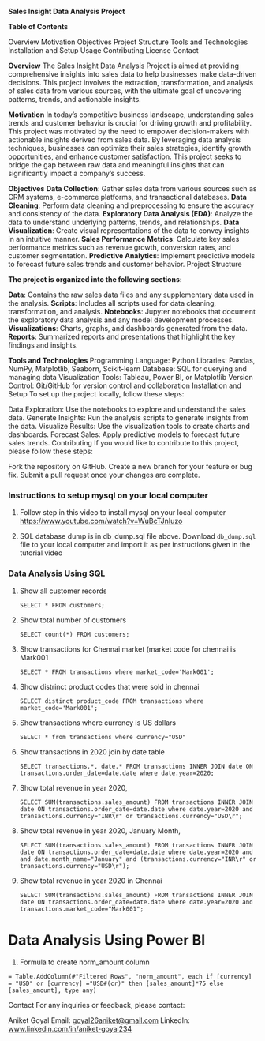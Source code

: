 **Sales Insight Data Analysis Project**

**Table of Contents**

Overview
Motivation
Objectives
Project Structure
Tools and Technologies
Installation and Setup
Usage
Contributing
License
Contact

**Overview**
The Sales Insight Data Analysis Project is aimed at providing comprehensive insights into sales data to help businesses make data-driven decisions. This project involves the extraction, transformation, and analysis of sales data from various sources, with the ultimate goal of uncovering patterns, trends, and actionable insights.

**Motivation**
In today’s competitive business landscape, understanding sales trends and customer behavior is crucial for driving growth and profitability. This project was motivated by the need to empower decision-makers with actionable insights derived from sales data. By leveraging data analysis techniques, businesses can optimize their sales strategies, identify growth opportunities, and enhance customer satisfaction. This project seeks to bridge the gap between raw data and meaningful insights that can significantly impact a company’s success.

**Objectives**
**Data Collection**: Gather sales data from various sources such as CRM systems, e-commerce platforms, and transactional databases.
**Data Cleaning**: Perform data cleaning and preprocessing to ensure the accuracy and consistency of the data.
**Exploratory Data Analysis (EDA)**: Analyze the data to understand underlying patterns, trends, and relationships.
**Data Visualization**: Create visual representations of the data to convey insights in an intuitive manner.
**Sales Performance Metrics**: Calculate key sales performance metrics such as revenue growth, conversion rates, and customer segmentation.
**Predictive Analytics**: Implement predictive models to forecast future sales trends and customer behavior.
Project Structure

**The project is organized into the following sections:**

**Data**: Contains the raw sales data files and any supplementary data used in the analysis.
**Scripts**: Includes all scripts used for data cleaning, transformation, and analysis.
**Notebooks**: Jupyter notebooks that document the exploratory data analysis and any model development processes.
**Visualizations**: Charts, graphs, and dashboards generated from the data.
**Reports**: Summarized reports and presentations that highlight the key findings and insights.

**Tools and Technologies**
Programming Language: Python
Libraries: Pandas, NumPy, Matplotlib, Seaborn, Scikit-learn
Database: SQL for querying and managing data
Visualization Tools: Tableau, Power BI, or Matplotlib
Version Control: Git/GitHub for version control and collaboration
Installation and Setup
To set up the project locally, follow these steps:

Data Exploration: Use the notebooks to explore and understand the sales data.
Generate Insights: Run the analysis scripts to generate insights from the data.
Visualize Results: Use the visualization tools to create charts and dashboards.
Forecast Sales: Apply predictive models to forecast future sales trends.
Contributing
If you would like to contribute to this project, please follow these steps:

Fork the repository on GitHub.
Create a new branch for your feature or bug fix.
Submit a pull request once your changes are complete.

### Instructions to setup mysql on your local computer

1. Follow step in this video to install mysql on your local computer
https://www.youtube.com/watch?v=WuBcTJnIuzo

1. SQL database dump is in db_dump.sql file above. Download `db_dump.sql` file to your local computer and import it as per instructions given in the tutorial video

### Data Analysis Using SQL

1. Show all customer records

    `SELECT * FROM customers;`

1. Show total number of customers

    `SELECT count(*) FROM customers;`

1. Show transactions for Chennai market (market code for chennai is Mark001

    `SELECT * FROM transactions where market_code='Mark001';`

1. Show distrinct product codes that were sold in chennai

    `SELECT distinct product_code FROM transactions where market_code='Mark001';`

1. Show transactions where currency is US dollars

    `SELECT * from transactions where currency="USD"`

1. Show transactions in 2020 join by date table

    `SELECT transactions.*, date.* FROM transactions INNER JOIN date ON transactions.order_date=date.date where date.year=2020;`

1. Show total revenue in year 2020,

    `SELECT SUM(transactions.sales_amount) FROM transactions INNER JOIN date ON transactions.order_date=date.date where date.year=2020 and transactions.currency="INR\r" or transactions.currency="USD\r";`
	
1. Show total revenue in year 2020, January Month,

    `SELECT SUM(transactions.sales_amount) FROM transactions INNER JOIN date ON transactions.order_date=date.date where date.year=2020 and and date.month_name="January" and (transactions.currency="INR\r" or transactions.currency="USD\r");`

1. Show total revenue in year 2020 in Chennai

    `SELECT SUM(transactions.sales_amount) FROM transactions INNER JOIN date ON transactions.order_date=date.date where date.year=2020
and transactions.market_code="Mark001";`


Data Analysis Using Power BI
============================

1. Formula to create norm_amount column

`= Table.AddColumn(#"Filtered Rows", "norm_amount", each if [currency] = "USD" or [currency] ="USD#(cr)" then [sales_amount]*75 else [sales_amount], type any)`

Contact
For any inquiries or feedback, please contact:

Aniket Goyal
Email: goyal26aniket@gmail.com
LinkedIn: www.linkedin.com/in/aniket-goyal234


